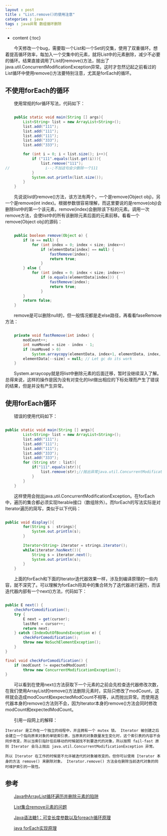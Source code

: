 ```yaml
---
layout : post
title : "List.remove()的使用注意"
categories : java
tags : java异常 数组循环删除
---
```


* content
{:toc}


　　今天修改一个bug，需要取一个List和一个Set的交集，使用了双重循环。想着提高循环效率，每加入一个交集中的元素，就将List中的元素删除，减少不必要的循环。结果直接调用了List的remove()方法，抛出了java.util.ConcurrentModificationException异常。这时才忽然记起之前看过的List循环中使用remove()方法要特别注意，尤其是forEach的循环。





## 不使用forEach的循环

　　使用常规的for循环写法，代码如下：

```java

    public static void main(String [] args){
        List<String> list = new ArrayList<String>();
        list.add("111");
        list.add("111");
        list.add("111");
        list.add("333");
        list.add("333");

        for (int i = 0; i < list.size(); i++){
            if ("111".equals(list.get(i))){
                list.remove("111");
//                i--;不加这句会少删除一个111
            }
            System.out.println(list.size());
        }
    }
```

　　先说说list的remove()方法，该方法有两个，一个是remove(Object obj)，另一个是remove(int index)。根据参数很容易理解，而这里要说的是remove(obj)会删除list中的第一个该元素，remove(index)会删除该下标的元素。调用一次remove方法，会使list中的所有该删除元素后面的元素前移。看看一个remove(Object obj)的源码：

```java

    public boolean remove(Object o) {  
        if (o == null) {  
            for (int index = 0; index < size; index++)  
                if (elementData[index] == null) {  
                    fastRemove(index);  
                    return true;  
                }  
        } else {  
            for (int index = 0; index < size; index++)  
                if (o.equals(elementData[index])) {  
                    fastRemove(index);  
                    return true;  
                }  
        }  
        return false;  
    }
```

　　remove是可以删除null的，但一般情况都是走else路径，再看看faseRemove方法：

```java

	private void fastRemove(int index) {  
	    modCount++;  
	    int numMoved = size - index - 1;  
	    if (numMoved > 0)  
	        System.arraycopy(elementData, index+1, elementData, index, numMoved);  
	    elementData[--size] = null; // Let gc do its work  
	}
```

　　System.arraycopy就是将list中删除元素的后面迁移，暂时没继续深入了解。总得来说，这样的操作是因为没有对变化的list做出相应的下标处理而产生了错误的结果，但是并没有产生异常。


## 使用forEach循环

　　错误的使用代码如下：

```java

public static void main(String [] args){
        List<String> list = new ArrayList<String>();
        list.add("111");
        list.add("111");
        list.add("111");
        list.add("333");
        list.add("333");
        for (String str : list){
            if("111".equals(str)){
                list.remove(str);//抛出异常java.util.ConcurrentModificationException
            }
        }
    }
```

　　这样使用会抛出java.util.ConcurrentModificationException。在forEach中，遍历的集合都必须实现Iterable接口（数组除外）。而forEach的写法实际是对Iterator遍历的简写，类似于以下代码：

```java

public void display(){  
        for(String s : strings){  
            System.out.println(s);  
        }  
          
        Iterator<String> iterator = strings.iterator();  
        while(iterator.hasNext()){  
            String s = iterator.next();  
            System.out.println(s);  
        }  
    }
```

　　上面的forEach和下面的Iterator迭代器效果一样，涉及到编译原理的一些内容，就不深究了。可以理解为forEach将其中的集合转为了迭代器进行遍历，而该迭代器内部有一个next()方法，代码如下：

```java

public E next() {  
    checkForComodification();  
    try {  
        E next = get(cursor);  
        lastRet = cursor++;  
        return next;  
    } catch (IndexOutOfBoundsException e) {  
        checkForComodification();  
        throw new NoSuchElementException();  
    }  
} 

final void checkForComodification() {  
    if (modCount != expectedModCount)  
        throw new ConcurrentModificationException();  
}
```

　　可以看到在使用next()方法获取下一个元素的之前会先检查迭代器修改次数，在我们使用ArrayList的remove()方法删除元素时，实际只修改了modCount，这样就会造成modCount和expectedModCount不相等，从而抛出异常。而使用迭代器本身的remove()方法则不会，因为Iterator本身的remove()方法会同时修改modCount和expectedModCount。

　　引用一段网上的解释：

	Iterator 是工作在一个独立的线程中，并且拥有一个 mutex 锁。 Iterator 被创建之后会建立一个指向原来对象的单链索引表，当原来的对象数量发生变化时，这个索引表的内容不会同步改变，所以当索引指针往后移动的时候就找不到要迭代的对象，所以按照 fail-fast 原则 Iterator 会马上抛出 java.util.ConcurrentModificationException 异常。

	所以 Iterator 在工作的时候是不允许被迭代的对象被改变的。但你可以使用 Iterator 本身的方法 remove() 来删除对象， Iterator.remove() 方法会在删除当前迭代对象的同时维护索引的一致性。


## 参考

　　[Java中ArrayList循环遍历并删除元素的陷阱](http://tyrion.iteye.com/blog/2203335)

　　[List集合remove元素的问题](http://www.cnblogs.com/doudouxiaoye/p/5669481.html)

　　[Java语法糖1：可变长度参数以及foreach循环原理](http://www.cnblogs.com/xrq730/p/4868465.html)

　　[java forEach实现原理](http://blog.csdn.net/cq1982/article/details/49121879)
